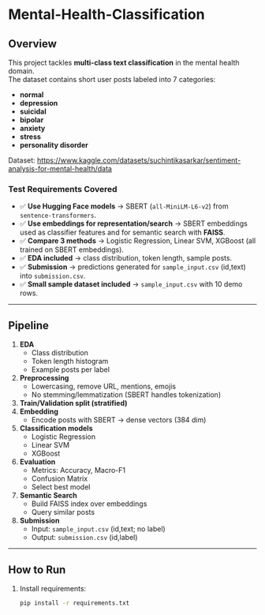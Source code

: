 # Mental-Health-Classification

## Overview
This project tackles **multi-class text classification** in the mental health domain.  
The dataset contains short user posts labeled into 7 categories:
- **normal**
- **depression**
- **suicidal**
- **bipolar**
- **anxiety**
- **stress**
- **personality disorder**

Dataset: https://www.kaggle.com/datasets/suchintikasarkar/sentiment-analysis-for-mental-health/data

### Test Requirements Covered
- ✅ **Use Hugging Face models** → SBERT (`all-MiniLM-L6-v2`) from `sentence-transformers`.
- ✅ **Use embeddings for representation/search** → SBERT embeddings used as classifier features and for semantic search with **FAISS**.
- ✅ **Compare 3 methods** → Logistic Regression, Linear SVM, XGBoost (all trained on SBERT embeddings).
- ✅ **EDA included** → class distribution, token length, sample posts.
- ✅ **Submission** → predictions generated for `sample_input.csv` (id,text) into `submission.csv`.
- ✅ **Small sample dataset included** → `sample_input.csv` with 10 demo rows.

---

## Pipeline
1. **EDA**
   - Class distribution
   - Token length histogram
   - Example posts per label
2. **Preprocessing**
   - Lowercasing, remove URL, mentions, emojis
   - No stemming/lemmatization (SBERT handles tokenization)
3. **Train/Validation split (stratified)**
4. **Embedding**  
   - Encode posts with SBERT → dense vectors (384 dim)
5. **Classification models**
   - Logistic Regression
   - Linear SVM
   - XGBoost
6. **Evaluation**
   - Metrics: Accuracy, Macro-F1
   - Confusion Matrix
   - Select best model
7. **Semantic Search**
   - Build FAISS index over embeddings
   - Query similar posts
8. **Submission**
   - Input: `sample_input.csv` (id,text; no label)
   - Output: `submission.csv` (id,label)

---

## How to Run
1. Install requirements:
   ```bash
   pip install -r requirements.txt
